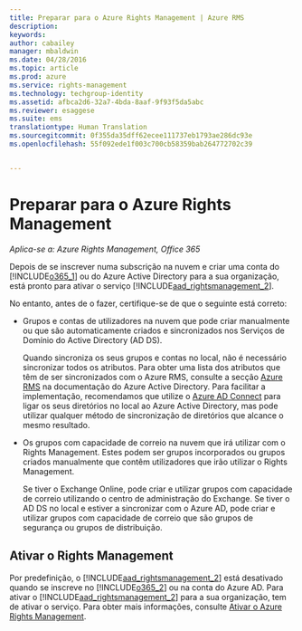 ```yaml
---
title: Preparar para o Azure Rights Management | Azure RMS
description: 
keywords: 
author: cabailey
manager: mbaldwin
ms.date: 04/28/2016
ms.topic: article
ms.prod: azure
ms.service: rights-management
ms.technology: techgroup-identity
ms.assetid: afbca2d6-32a7-4bda-8aaf-9f93f5da5abc
ms.reviewer: esaggese
ms.suite: ems
translationtype: Human Translation
ms.sourcegitcommit: 0f355da35dff62ecee111737eb1793ae286dc93e
ms.openlocfilehash: 55f092ede1f003c700cb58359bab264772702c39


---
```


# Preparar para o Azure Rights Management

*Aplica-se a: Azure Rights Management, Office 365*

Depois de se inscrever numa subscrição na nuvem e criar uma conta do [!INCLUDE[o365_1](../includes/o365_1_md.md)] ou do Azure Active Directory para a sua organização, está pronto para ativar o serviço [!INCLUDE[aad_rightsmanagement_2](../includes/aad_rightsmanagement_2_md.md)].

No entanto, antes de o fazer, certifique-se de que o seguinte está correto:

-   Grupos e contas de utilizadores na nuvem que pode criar manualmente ou que são automaticamente criados e sincronizados nos Serviços de Domínio do Active Directory (AD DS).

    Quando sincroniza os seus grupos e contas no local, não é necessário sincronizar todos os atributos. Para obter uma lista dos atributos que têm de ser sincronizados com o Azure RMS, consulte a secção [Azure RMS](/active-directory/active-directory-aadconnectsync-attributes-synchronized#azure-rms) na documentação do Azure Active Directory. Para facilitar a implementação, recomendamos que utilize o [Azure AD Connect](/active-directory/active-directory-aadconnectsync-whatis) para ligar os seus diretórios no local ao Azure Active Directory, mas pode utilizar qualquer método de sincronização de diretórios que alcance o mesmo resultado.

-   Os grupos com capacidade de correio na nuvem que irá utilizar com o Rights Management. Estes podem ser grupos incorporados ou grupos criados manualmente que contêm utilizadores que irão utilizar o Rights Management.

    Se tiver o Exchange Online, pode criar e utilizar grupos com capacidade de correio utilizando o centro de administração do Exchange. Se tiver o AD DS no local e estiver a sincronizar com o Azure AD, pode criar e utilizar grupos com capacidade de correio que são grupos de segurança ou grupos de distribuição.

## Ativar o Rights Management
Por predefinição, o [!INCLUDE[aad_rightsmanagement_2](../includes/aad_rightsmanagement_2_md.md)] está desativado quando se inscreve no [!INCLUDE[o365_2](../includes/o365_2_md.md)] ou na conta do Azure AD. Para ativar o [!INCLUDE[aad_rightsmanagement_2](../includes/aad_rightsmanagement_2_md.md)] para a sua organização, tem de ativar o serviço. Para obter mais informações, consulte [Ativar o Azure Rights Management](../deploy-use/activate-service.md).






<!--HONumber=Jun16_HO4-->


